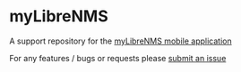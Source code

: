 # myLibreNMS
A support repository for the [myLibreNMS mobile application](https://appsto.re/ca/wY_aib.i)

For any features / bugs or requests please [submit an issue](https://github.com/pheinrichs/myLibreNMS/issues)
